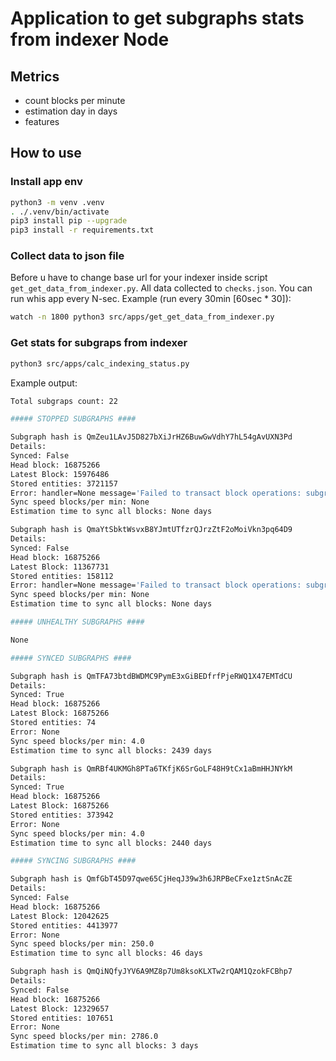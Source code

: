 # Application to get subgraphs stats from indexer Node

## Metrics
* count blocks per minute
* estimation day in days
* features

## How to use

### Install app env
```bash
python3 -m venv .venv
. ./.venv/bin/activate
pip3 install pip --upgrade
pip3 install -r requirements.txt
```


### Collect data to json file
Before u have to change base url for your indexer inside script `get_get_data_from_indexer.py`. All data collected to `checks.json`.
You can run whis app every N-sec. Example (run every 30min [60sec * 30]):
```bash
watch -n 1800 python3 src/apps/get_get_data_from_indexer.py
```

### Get stats for subgraps from indexer
```bash
python3 src/apps/calc_indexing_status.py
```

Example output:
```bash
Total subgraps count: 22

##### STOPPED SUBGRAPHS ####

Subgraph hash is QmZeu1LAvJ5D827bXiJrHZ6BuwGwVdhY7hL54gAvUXN3Pd
Details:
Synced: False
Head block: 16875266
Latest Block: 15976486
Stored entities: 3721157
Error: handler=None message='Failed to transact block operations: subgraph writer poisoned by previous error' block_number=15976240
Sync speed blocks/per min: None
Estimation time to sync all blocks: None days

Subgraph hash is QmaYtSbktWsvxB8YJmtUTfzrQJrzZtF2oMoiVkn3pq64D9
Details:
Synced: False
Head block: 16875266
Latest Block: 11367731
Stored entities: 158112
Error: handler=None message='Failed to transact block operations: subgraph writer poisoned by previous error' block_number=11356225
Sync speed blocks/per min: None
Estimation time to sync all blocks: None days

##### UNHEALTHY SUBGRAPHS ####

None

##### SYNCED SUBGRAPHS ####

Subgraph hash is QmTFA73btdBWDMC9PymE3xGiBEDfrfPjeRWQ1X47EMTdCU
Details:
Synced: True
Head block: 16875266
Latest Block: 16875266
Stored entities: 74
Error: None
Sync speed blocks/per min: 4.0
Estimation time to sync all blocks: 2439 days

Subgraph hash is QmRBf4UKMGh8PTa6TKfjK6SrGoLF48H9tCx1aBmHHJNYkM
Details:
Synced: True
Head block: 16875266
Latest Block: 16875266
Stored entities: 373942
Error: None
Sync speed blocks/per min: 4.0
Estimation time to sync all blocks: 2440 days

##### SYNCING SUBGRAPHS ####

Subgraph hash is QmfGbT45D97qwe65CjHeqJ39w3h6JRPBeCFxe1ztSnAcZE
Details:
Synced: False
Head block: 16875266
Latest Block: 12042625
Stored entities: 4413977
Error: None
Sync speed blocks/per min: 250.0
Estimation time to sync all blocks: 46 days

Subgraph hash is QmQiNQfyJYV6A9MZ8p7Um8ksoKLXTw2rQAM1QzokFCBhp7
Details:
Synced: False
Head block: 16875266
Latest Block: 12329657
Stored entities: 107651
Error: None
Sync speed blocks/per min: 2786.0
Estimation time to sync all blocks: 3 days
```